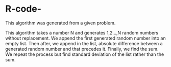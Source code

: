 # R-code-
This algorithm was generated from a given problem.

This algorithm takes a number N and generates 1,2...,N random numbers without replacement.
We append the first generated random number into an empty list.
Then after, we append in the list, absolute difference between a generated random number and that precedes it.
Finally, we find the sum.
We repeat the process but find standard deviation of the list rather than the sum.








